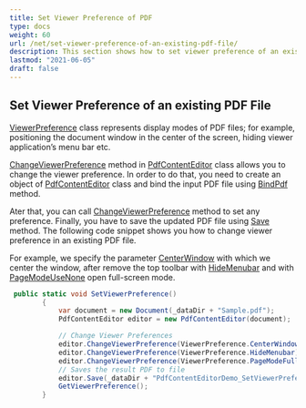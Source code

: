 ```yaml
---
title: Set Viewer Preference of PDF 
type: docs
weight: 60
url: /net/set-viewer-preference-of-an-existing-pdf-file/
description: This section shows how to set viewer preference of an existing PDF file using PdfContentEditor Class.
lastmod: "2021-06-05"
draft: false
---
```


## Set Viewer Preference of an existing PDF File

[ViewerPreference](https://apireference.aspose.com/pdf/net/aspose.pdf.facades/viewerpreference) class represents display modes of PDF files; for example, positioning the document window in the center of the screen, hiding viewer application’s menu bar etc. 

[ChangeViewerPreference](https://apireference.aspose.com/pdf/net/aspose.pdf.facades/pdfcontenteditor/methods/changeviewerpreference) method in [PdfContentEditor](https://apireference.aspose.com/pdf/net/aspose.pdf.facades/pdfcontenteditor) class allows you to change the viewer preference. In order to do that, you need to create an object of [PdfContentEditor](https://apireference.aspose.com/pdf/net/aspose.pdf.facades/pdfcontenteditor) class and bind the input PDF file using [BindPdf](https://apireference.aspose.com/pdf/net/aspose.pdf.facades/pdfcontenteditor/methods/bindpdf/index) method. 

Ater that, you can call [ChangeViewerPreference](https://apireference.aspose.com/pdf/net/aspose.pdf.facades/pdfcontenteditor/methods/changeviewerpreference)  method to set any preference. Finally, you have to save the updated PDF file using [Save](https://apireference.aspose.com/pdf/net/aspose.pdf/document/methods/save/index) method. The following code snippet shows you how to change viewer preference in an existing PDF file.

For example, we specify the parameter [CenterWindow](https://apireference.aspose.com/pdf/net/aspose.pdf.facades/viewerpreference/fields/centerwindow) with which we center the window, after remove the top toolbar with [HideMenubar](https://apireference.aspose.com/pdf/net/aspose.pdf.facades/viewerpreference/fields/hidemenubar) and with [PageModeUseNone](https://apireference.aspose.com/pdf/net/aspose.pdf.facades/viewerpreference/fields/pagemodeusenone) open full-screen mode.

```csharp
 public static void SetViewerPreference()
        {
            var document = new Document(_dataDir + "Sample.pdf");
            PdfContentEditor editor = new PdfContentEditor(document);

            // Change Viewer Preferences
            editor.ChangeViewerPreference(ViewerPreference.CenterWindow);
            editor.ChangeViewerPreference(ViewerPreference.HideMenubar);
            editor.ChangeViewerPreference(ViewerPreference.PageModeFullScreen);
            // Saves the result PDF to file
            editor.Save(_dataDir + "PdfContentEditorDemo_SetViewerPreference.pdf");
            GetViewerPreference();
        }
```